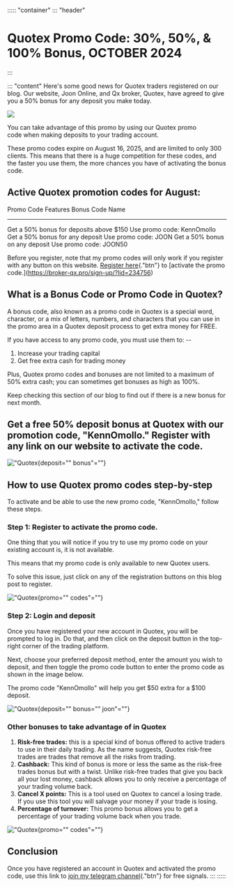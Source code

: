 ::::: \"container\"
::: \"header\"
# Quotex Promo Code: 30%, 50%, & 100% Bonus, OCTOBER 2024
:::

::: \"content\"
Here's some good news for Quotex traders registered on our blog. Our
website, Joon Online, and Qx broker, Quotex, have agreed to give you a
50% bonus for any deposit you make today.

[![](https://static.quotex.io/files/4_en/300_250.jpg)](https://traff.sbs/brokerqxlid)

You can take advantage of this promo by using our Quotex promo code when
making deposits to your trading account.

These promo codes expire on August 16, 2025, and are limited to only 300
clients. This means that there is a huge competition for these codes,
and the faster you use them, the more chances you have of activating the
bonus code.

## Active Quotex promotion codes for August:

  Promo Code Features                        Bonus Code Name
  ------------------------------------------ ----------------------------
  Get a 50% bonus for deposits above \$150   Use promo code: KennOmollo
  Get a 50% bonus for any deposit            Use promo code: JOON
  Get a 50% bonus on any deposit             Use promo code: JOON50

Before you register, note that my promo codes will only work if you
register with any button on this website. [Register
here](\%22https://broker-qx.pro/sign-up/?lid=234756\%22){."btn"}
to \[activate the promo
code.\](https://broker-qx.pro/sign-up/?lid=234756)

## What is a Bonus Code or Promo Code in Quotex?

A bonus code, also known as a promo code in Quotex is a special word,
character, or a mix of letters, numbers, and characters that you can use
in the promo area in a Quotex deposit process to get extra money for
FREE.

If you have access to any promo code, you must use them to: --

1.  Increase your trading capital
2.  Get free extra cash for trading money

Plus, Quotex promo codes and bonuses are not limited to a maximum of 50%
extra cash; you can sometimes get bonuses as high as 100%.

Keep checking this section of our blog to find out if there is a new
bonus for next month.

## Get a free 50% deposit bonus at Quotex with our promotion code, "KennOmollo." Register with any link on our website to activate the code.

!["Quotex](\%22https://i0.wp.com/joon.co.ke/wp-content/uploads/Kenn-Omollo.jpg?resize=1915%2C947&ssl=1\%22){deposit=""
bonus"=""}

## How to use Quotex promo codes step-by-step

To activate and be able to use the new promo code, "KennOmollo," follow
these steps.

### Step 1: Register to activate the promo code.

One thing that you will notice if you try to use my promo code on your
existing account is, it is not available.

This means that my promo code is only available to new Quotex users.

To solve this issue, just click on any of the registration buttons on
this blog post to register.

!["Quotex](\%22https://i0.wp.com/joon.co.ke/wp-content/uploads/Quotex-promo-codes.png?resize=1893%2C911&ssl=1\%22){promo=""
codes"=""}

### Step 2: Login and deposit

Once you have registered your new account in Quotex, you will be
prompted to log in. Do that, and then click on the deposit button in the
top-right corner of the trading platform.

Next, choose your preferred deposit method, enter the amount you wish to
deposit, and then toggle the promo code button to enter the promo code
as shown in the image below.

The promo code "KennOmollo" will help you get \$50 extra for a \$100
deposit.

!["Quotex](\%22https://i0.wp.com/joon.co.ke/wp-content/uploads/1-5-e1655116554372.png?resize=1120%2C630&ssl=1\%22){deposit=""
bonus="" joon"=""}

### Other bonuses to take advantage of in Quotex

1.  **Risk-free trades:** this is a special kind of bonus offered to
    active traders to use in their daily trading. As the name suggests,
    Quotex risk-free trades are trades that remove all the risks from
    trading.
2.  **Cashback:** This kind of bonus is more or less the same as the
    risk-free trades bonus but with a twist. Unlike risk-free trades
    that give you back all your lost money, cashback allows you to only
    receive a percentage of your trading volume back.
3.  **Cancel X points:** This is a tool used on Quotex to cancel a
    losing trade. If you use this tool you will salvage your money if
    your trade is losing.
4.  **Percentage of turnover:** This promo bonus allows you to get a
    percentage of your trading volume back when you trade.

!["Quotex](\%22https://i0.wp.com/joon.co.ke/wp-content/uploads/Quotex-promo-codes-1.png?resize=1917%2C949&ssl=1\%22){promo=""
codes"=""}

## Conclusion

Once you have registered an account in Quotex and activated the promo
code, use this link to [join my telegram
channel](\%22https://t.me/joononline\%22){."btn"} for free
signals.
:::
:::::

